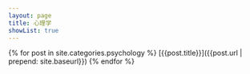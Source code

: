 ```yaml
---
layout: page
title: 心理学
showList: true
---
```

{% for post in site.categories.psychology %}
  [{{post.title}}]({{post.url | prepend: site.baseurl}})
{% endfor %}
